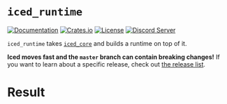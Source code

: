 # `iced_runtime`
[![Documentation](https://docs.rs/iced_runtime/badge.svg)][documentation]
[![Crates.io](https://img.shields.io/crates/v/iced_runtime.svg)](https://crates.io/crates/iced_runtime)
[![License](https://img.shields.io/crates/l/iced_runtime.svg)](https://github.com/iced-rs/iced/blob/master/LICENSE)
[![Discord Server](https://img.shields.io/discord/628993209984614400?label=&labelColor=6A7EC2&logo=discord&logoColor=ffffff&color=7389D8)](https://discord.gg/3xZJ65GAhd)

`iced_runtime` takes [`iced_core`] and builds a runtime on top of it.

[documentation]: https://docs.rs/iced_runtime
[`iced_core`]: ../core
[`iced_winit`]: ../winit
[`druid`]: https://github.com/xi-editor/druid
[`raw-window-handle`]: https://github.com/rust-windowing/raw-window-handle

__Iced moves fast and the `master` branch can contain breaking changes!__ If
you want to learn about a specific release, check out [the release list].

[the release list]: https://github.com/iced-rs/iced/releases
# Result

```bash

```

